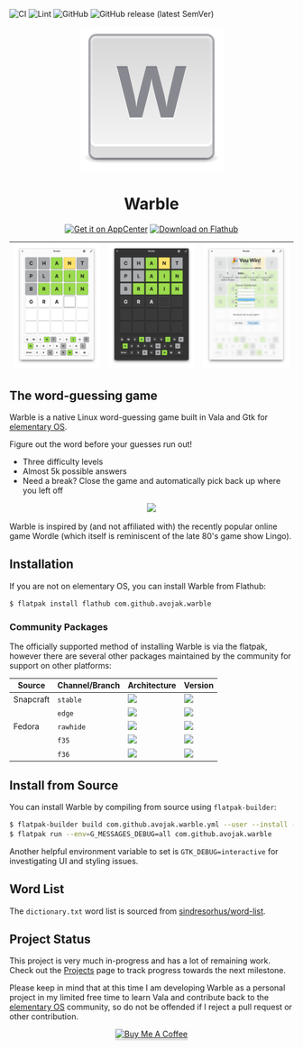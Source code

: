 ![CI](https://github.com/avojak/warble/workflows/CI/badge.svg)
![Lint](https://github.com/avojak/warble/workflows/Lint/badge.svg)
![GitHub](https://img.shields.io/github/license/avojak/warble.svg?color=blue)
![GitHub release (latest SemVer)](https://img.shields.io/github/v/release/avojak/warble?sort=semver)

<p align="center">
  <img src="data/assets/warble.svg" alt="Icon" />
</p>
<h1 align="center">Warble</h1>
<p align="center">
  <a href="https://appcenter.elementary.io/com.github.avojak.warble"><img src="https://appcenter.elementary.io/badge.svg" alt="Get it on AppCenter" /></a>
  <a href='https://flathub.org/apps/details/com.github.avojak.warble'><img width='155' alt='Download on Flathub' src='https://flathub.org/assets/badges/flathub-badge-en.png'/></a>
</p>

| ![Screenshot](data/assets/screenshots/warble-screenshot-01.png) | ![Screenshot](data/assets/screenshots/warble-screenshot-02.png) | ![Screenshot](data/assets/screenshots/warble-screenshot-03.png) |
|------------------------------------------------------------------|------------------------------------------------------------------|------------------------------------------------------------------|

## The word-guessing game

Warble is a native Linux word-guessing game built in Vala and Gtk for [elementary OS](https://elementary.io).

Figure out the word before your guesses run out!
- Three difficulty levels
- Almost 5k possible answers
- Need a break? Close the game and automatically pick back up where you left off

<p align="center"><img src="./data/assets/BCD631EA-53B9-483E-9C75-CB00C1E33C52.jpeg" width="500"></p>

Warble is inspired by (and not affiliated with) the recently popular online game Wordle (which itself is reminiscent of the late 80's game show Lingo). 

## Installation

If you are not on elementary OS, you can install Warble from Flathub:

```bash
$ flatpak install flathub com.github.avojak.warble
```

### Community Packages

The officially supported method of installing Warble is via the flatpak, however there are several other packages maintained by the community for support on other platforms:

| Source | Channel/Branch | Architecture | Version |
| ------ | -------------- | ------------ | ------- |
| Snapcraft | `stable` | <img src="https://badgennet-git-fork-vladimyr-snapcraft-badgen.vercel.app/snapcraft/architecture/warble"></img> | <a href="https://snapcraft.io/warble"><img src="https://badgennet-git-fork-vladimyr-snapcraft-badgen.vercel.app/snapcraft/v/warble/arm64/stable"></img></a> |
| | `edge` | <img src="https://badgennet-git-fork-vladimyr-snapcraft-badgen.vercel.app/snapcraft/architecture/warble"></img> | <a href="https://snapcraft.io/warble"><img src="https://badgennet-git-fork-vladimyr-snapcraft-badgen.vercel.app/snapcraft/v/warble/arm64/edge"></img></a> |
| Fedora | `rawhide` | <img src="https://img.shields.io/badge/architecture-aarch64%20%7C%20i686%20%7C%20ppc64le%20%7C%20s390x%20%7C%20x86__64-blue"></img> | <a href="https://packages.fedoraproject.org/pkgs/warble/warble/"><img src="https://img.shields.io/fedora/v/warble/rawhide"></img></a> |
|  | `f35` | <img src="https://img.shields.io/badge/architecture-aarch64%20%7C%20armv7hl%20%7C%20i686%20%7C%20ppc64le%20%7C%20s390x%20%7C%20x86__64-blue"></img> | <a href="https://packages.fedoraproject.org/pkgs/warble/warble/"><img src="https://img.shields.io/fedora/v/warble/f35"></img></a> |
|  | `f36` | <img src="https://img.shields.io/badge/architecture-aarch64%20%7C%20armv7hl%20%7C%20i686%20%7C%20ppc64le%20%7C%20s390x%20%7C%20x86__64-blue"></img> | <a href="https://packages.fedoraproject.org/pkgs/warble/warble/"><img src="https://img.shields.io/fedora/v/warble/f36"></img></a> |

## Install from Source

You can install Warble by compiling from source using `flatpak-builder`:

```bash
$ flatpak-builder build com.github.avojak.warble.yml --user --install --force-clean
$ flatpak run --env=G_MESSAGES_DEBUG=all com.github.avojak.warble
```

Another helpful environment variable to set is `GTK_DEBUG=interactive` for investigating UI and styling issues.

## Word List

The `dictionary.txt` word list is sourced from [sindresorhus/word-list](https://github.com/sindresorhus/word-list).

## Project Status

This project is very much in-progress and has a lot of remaining work. Check out the [Projects](https://github.com/avojak/warble/projects) page to track progress towards the next milestone.

Please keep in mind that at this time I am developing Warble as a personal project in my limited free time to learn Vala and contribute back to the [elementary OS](https://elementary.io) community, so do not be offended if I reject a pull request or other contribution.

<p align="center"><a href="https://www.buymeacoffee.com/avojak" target="_blank"><img src="https://www.buymeacoffee.com/assets/img/custom_images/orange_img.png" alt="Buy Me A Coffee" style="height: 41px !important;width: 174px !important;box-shadow: 0px 3px 2px 0px rgba(190, 190, 190, 0.5) !important;-webkit-box-shadow: 0px 3px 2px 0px rgba(190, 190, 190, 0.5) !important;" ></a></p>
